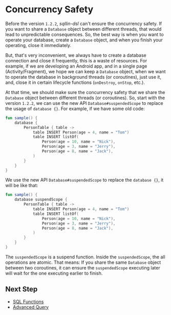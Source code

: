 # Concurrency Safety

Before the version `1.2.2`, _sqllin-dsl_ can't ensure the concurrency safety. If
you want to share a `Database` object between different threads, that would lead to
unpredictable consequences. So, the best way is when you want to operate your
database, create a `Database` object, and when you finish your operating, close it immediately.

But, that's very inconvenient, we always have to create a database connection and
close it frequently, this is a waste of resources. For example, if we are developing
an Android app, and in a single page (Activity/Fragment), we hope we can keep a
`Database` object, when we want to operate the database in background threads (or
coroutines), just use it, and, close it in certain lifecycle
functions (`onDestroy`, `onStop`, etc.).

At that time, we should make sure the concurrency safety that we share the `Database`
object between different threads (or coroutines). So, start with the version `1.2.2`, we can
use the new API `Database#suspendedScope` to replace the usage of `database {}`. For
example, if we have some old code:

```kotlin
fun sample() {
    database {
        PersonTable { table ->
            table INSERT Person(age = 4, name = "Tom")
            table INSERT listOf(
                Person(age = 10, name = "Nick"),
                Person(age = 3, name = "Jerry"),
                Person(age = 8, name = "Jack"),
            )
        }
    }
}
```
We use the new API `Database#suspendedScope` to replace the `database {}`, it will be like that:

```kotlin
fun sample() {
    database suspendScope {
        PersonTable { table ->
            table INSERT Person(age = 4, name = "Tom")
            table INSERT listOf(
                Person(age = 10, name = "Nick"),
                Person(age = 3, name = "Jerry"),
                Person(age = 8, name = "Jack"),
            )
        }
    }
}
```

The `suspendedScope` is a suspend function. Inside the `suspendedScope`, the all operations are
atomic. That means: If you share the same `Database` object between two coroutines, it can ensure the
`suspendedScope` executing later will wait for the one executing earlier to finish.

## Next Step

- [SQL Functions](sql-functions.md)
- [Advanced Query](advanced-query.md)